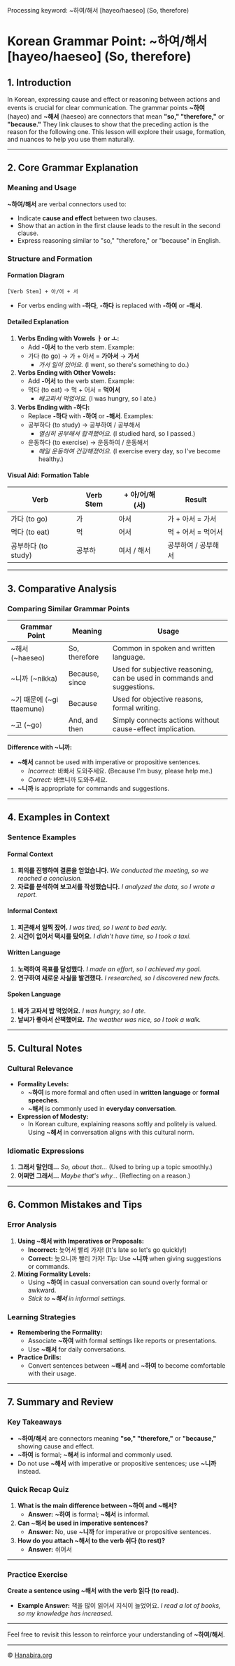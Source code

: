 Processing keyword: ~하여/해서 [hayeo/haeseo] (So, therefore)
# Korean Grammar Point: ~하여/해서 [hayeo/haeseo] (So, therefore)

## 1. Introduction
In Korean, expressing cause and effect or reasoning between actions and events is crucial for clear communication. The grammar points **~하여** (hayeo) and **~해서** (haeseo) are connectors that mean **"so," "therefore,"** or **"because."** They link clauses to show that the preceding action is the reason for the following one. This lesson will explore their usage, formation, and nuances to help you use them naturally.

---
## 2. Core Grammar Explanation
### Meaning and Usage
**~하여/해서** are verbal connectors used to:
- Indicate **cause and effect** between two clauses.
- Show that an action in the first clause leads to the result in the second clause.
- Express reasoning similar to "so," "therefore," or "because" in English.
### Structure and Formation
#### Formation Diagram
```
[Verb Stem] + 아/어 + 서
```
- For verbs ending with **-하다**, **-하다** is replaced with **-하여** or **-해서**.
#### Detailed Explanation
1. **Verbs Ending with Vowels ㅏ or ㅗ:**
   - Add **-아서** to the verb stem.
   Example:
   - 가다 (to go) → 가 + 아서 = **가아서** → **가서**
     - *가서 일이 있어요.* (I went, so there's something to do.)
2. **Verbs Ending with Other Vowels:**
   - Add **-어서** to the verb stem.
   Example:
   - 먹다 (to eat) → 먹 + 어서 = **먹어서**
     - *배고파서 먹었어요.* (I was hungry, so I ate.)
3. **Verbs Ending with -하다:**
   - Replace **-하다** with **-하여** or **-해서**.
   Examples:
   - 공부하다 (to study) → 공부하여 / 공부해서
     - *열심히 공부해서 합격했어요.* (I studied hard, so I passed.)
   - 운동하다 (to exercise) → 운동하여 / 운동해서
     - *매일 운동하여 건강해졌어요.* (I exercise every day, so I've become healthy.)
#### Visual Aid: Formation Table
| Verb          | Verb Stem | + 아/어/해(서) | Result        |
|---------------|-----------|---------------|---------------|
| 가다 (to go)  | 가        | 아서          | 가 + 아서 = 가서    |
| 먹다 (to eat) | 먹        | 어서          | 먹 + 어서 = 먹어서  |
| 공부하다 (to study) | 공부하 | 여서 / 해서    | 공부하여 / 공부해서 |
---
## 3. Comparative Analysis
### Comparing Similar Grammar Points
| Grammar Point           | Meaning             | Usage                                      |
|-------------------------|---------------------|--------------------------------------------|
| ~해서 (~haeseo)         | So, therefore       | Common in spoken and written language.     |
| ~니까 (~nikka)          | Because, since      | Used for subjective reasoning, can be used in commands and suggestions. |
| ~기 때문에 (~gi ttaemune) | Because            | Used for objective reasons, formal writing. |
| ~고 (~go)               | And, and then       | Simply connects actions without cause-effect implication. |
**Difference with ~니까:**
- **~해서** cannot be used with imperative or propositive sentences.
  - *Incorrect:* 바빠서 도와주세요. (Because I'm busy, please help me.)
  - *Correct:* 바쁘니까 도와주세요.
- **~니까** is appropriate for commands and suggestions.
---
## 4. Examples in Context
### Sentence Examples
#### Formal Context
1. **회의를 진행하여 결론을 얻었습니다.**
   *We conducted the meeting, so we reached a conclusion.*
2. **자료를 분석하여 보고서를 작성했습니다.**
   *I analyzed the data, so I wrote a report.*
#### Informal Context
1. **피곤해서 일찍 잤어.**
   *I was tired, so I went to bed early.*
2. **시간이 없어서 택시를 탔어요.**
   *I didn't have time, so I took a taxi.*
#### Written Language
1. **노력하여 목표를 달성했다.**
   *I made an effort, so I achieved my goal.*
2. **연구하여 새로운 사실을 발견했다.**
   *I researched, so I discovered new facts.*
#### Spoken Language
1. **배가 고파서 밥 먹었어요.**
   *I was hungry, so I ate.*
2. **날씨가 좋아서 산책했어요.**
   *The weather was nice, so I took a walk.*
---
## 5. Cultural Notes
### Cultural Relevance
- **Formality Levels:**
  - **~하여** is more formal and often used in **written language** or **formal speeches**.
  - **~해서** is commonly used in **everyday conversation**.
- **Expression of Modesty:**
  - In Korean culture, explaining reasons softly and politely is valued. Using **~해서** in conversation aligns with this cultural norm.
### Idiomatic Expressions
1. **그래서 말인데...**
   *So, about that...* (Used to bring up a topic smoothly.)
2. **어쩌면 그래서...**
   *Maybe that's why...* (Reflecting on a reason.)
---
## 6. Common Mistakes and Tips
### Error Analysis
1. **Using ~해서 with Imperatives or Proposals:**
   - **Incorrect:** 늦어서 빨리 가자! (It's late so let's go quickly!)
   - **Correct:** 늦으니까 빨리 가자!
   *Tip:* Use **~니까** when giving suggestions or commands.
2. **Mixing Formality Levels:**
   - Using **~하여** in casual conversation can sound overly formal or awkward.
   - *Stick to **~해서** in informal settings.*
### Learning Strategies
- **Remembering the Formality:**
  - Associate **~하여** with formal settings like reports or presentations.
  - Use **~해서** for daily conversations.
- **Practice Drills:**
  - Convert sentences between **~해서** and **~하여** to become comfortable with their usage.
---
## 7. Summary and Review
### Key Takeaways
- **~하여/해서** are connectors meaning **"so," "therefore,"** or **"because,"** showing cause and effect.
- **~하여** is formal; **~해서** is informal and commonly used.
- Do not use **~해서** with imperative or propositive sentences; use **~니까** instead.
### Quick Recap Quiz
1. **What is the main difference between ~하여 and ~해서?**
   - **Answer:** **~하여** is formal; **~해서** is informal.
2. **Can ~해서 be used in imperative sentences?**
   - **Answer:** No, use **~니까** for imperative or propositive sentences.
3. **How do you attach ~해서 to the verb 쉬다 (to rest)?**
   - **Answer:** 쉬어서
---
### Practice Exercise
**Create a sentence using ~해서 with the verb 읽다 (to read).**
- **Example Answer:** 책을 많이 읽어서 지식이 늘었어요.
  *I read a lot of books, so my knowledge has increased.*
---

Feel free to revisit this lesson to reinforce your understanding of **~하여/해서**. 

---
© [Hanabira.org](https://hanabira.org)
